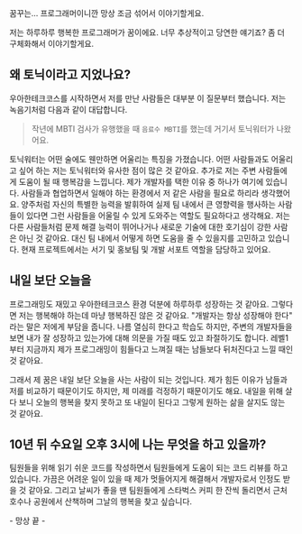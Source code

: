 꿈꾸는… 프로그래머이니깐 망상 조금 섞어서 이야기할게요.

저는 하루하루 행복한 프로그래머가 꿈이에요. 너무 추상적이고 당연한 얘기죠? 좀 더 구체화해서 이야기할게요.

## 왜 토닉이라고 지었나요?

우아한테크코스를 시작하면서 저를 만난 사람들은 대부분 이 질문부터 했습니다. 저는 녹음기처럼 다음과 같이 대답합니다.

> 작년에 MBTI 검사가 유행했을 때 `음료수 MBTI`를 했는데 거기서 토닉워터가 나왔어요.
> 

토닉워터는 어떤 술에도 웬만하면 어울리는 특징을 가졌습니다. 어떤 사람들과도 어울리고 싶어 하는 저는 토닉워터와 유사한 점이 많은 것 같아요. 추가로 저는 주변 사람들에게 도움이 될 때 행복감을 느낍니다. 제가 개발자를 택한 이유 중 하나가 여기에 있습니다. 사람들과 협업하면서 일해야 하는 환경에서 저 같은 사람을 필요로 하리라 생각했어요. 양주처럼 자신의 특별한 능력을 발휘하여 실제 팀 내에서 큰 영향력을 행사하는 사람들이 있다면 그런 사람들을 어울릴 수 있게 도와주는 역할도 필요하다고 생각해요. 저는 다른 사람들처럼 문제 해결 능력이 뛰어나거나 새로운 기술에 대한 호기심이 강한 사람은 아닌 것 같아요. 대신 팀 내에서 어떻게 하면 도움을 줄 수 있을지를 고민하고 있습니다. 현재 프로젝트에서는 서기 및 홍보팀 및 개발 서포트 역할을 담당하고 있어요.

## 내일 보단 오늘을

프로그래밍도 재밌고 우아한테크코스 환경 덕분에 하루하루 성장하는 것 같아요. 그렇다면 저는 행복해야 하는데 마냥 행복하진 않은 것 같아요. "개발자는 항상 성장해야 한다" 라는 말은 저에게 부담을 줍니다. 나름 열심히 한다고 학습도 하지만, 주변의 개발자들을 보면 내가 잘 성장하고 있는가에 대해 의문을 가질 때도 있고 좌절하기도 합니다. 레벨1부터 지금까지 제가 프로그래밍이 힘들다고 느껴질 때는 남들보다 뒤처진다고 느낄 때인 것 같아요.

그래서 제 꿈은 내일 보단 오늘을 사는 사람이 되는 것입니다. 제가 힘든 이유가 남들과 저를 비교하기 때문이기도 하지만, 제 미래를 걱정하기 때문이기도 해요. 내일을 위해 살다 보니 오늘의 행복을 찾지 못하고 또 내일이 된다고 그렇게 원하는 삶을 살지도 않는 것 같아요.

## 10년 뒤 수요일 오후 3시에 나는 무엇을 하고 있을까?

팀원들을 위해 읽기 쉬운 코드를 작성하면서 팀원들에게 도움이 되는 코드 리뷰를 하고 있습니다. 가끔은 어려운 일이 있을 때 제가 멋들어지게 해결해서 개발자로서 인정도 받을 것 같아요. 그리고 날씨가 좋을 땐 팀원들에게 스타벅스 커피 한 잔씩 돌리면서 근처 호수나 공원에서 산책하며 그날의 행복을 찾고 싶습니다.

\- 망상 끝 -
